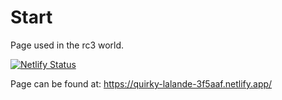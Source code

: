 # Start

Page used in the rc3 world.

[![Netlify Status](https://api.netlify.com/api/v1/badges/196b027a-57fd-4b1c-8ec2-0df42d65d9b0/deploy-status)](https://app.netlify.com/sites/quirky-lalande-3f5aaf/deploys)

Page can be found at: https://quirky-lalande-3f5aaf.netlify.app/
